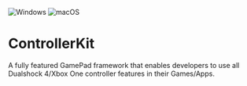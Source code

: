 ![Windows](https://github.com/broken-bytes/ControllerKit/workflows/Windows/badge.svg) ![macOS](https://github.com/broken-bytes/ControllerKit/workflows/macOS/badge.svg)

# ControllerKit

A fully featured GamePad framework that enables developers to use all Dualshock 4/Xbox One controller features in their Games/Apps. 
